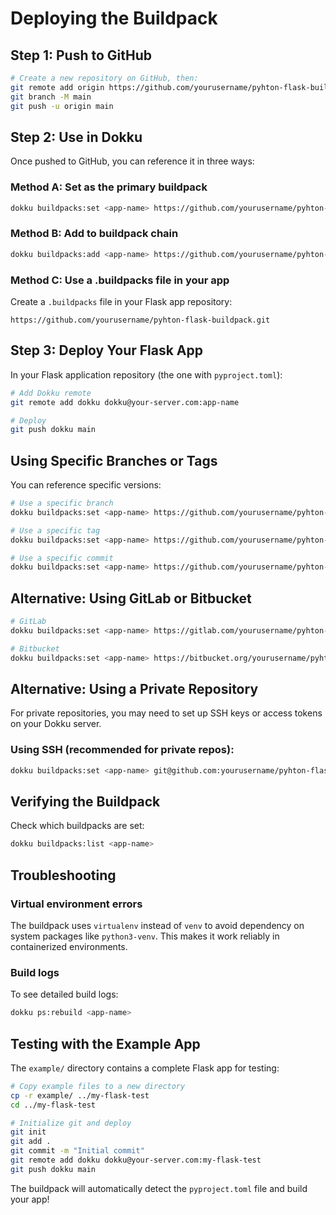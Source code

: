 # Deploying the Buildpack

## Step 1: Push to GitHub

```bash
# Create a new repository on GitHub, then:
git remote add origin https://github.com/yourusername/pyhton-flask-buildpack.git
git branch -M main
git push -u origin main
```

## Step 2: Use in Dokku

Once pushed to GitHub, you can reference it in three ways:

### Method A: Set as the primary buildpack
```bash
dokku buildpacks:set <app-name> https://github.com/yourusername/pyhton-flask-buildpack.git
```

### Method B: Add to buildpack chain
```bash
dokku buildpacks:add <app-name> https://github.com/yourusername/pyhton-flask-buildpack.git
```

### Method C: Use a .buildpacks file in your app
Create a `.buildpacks` file in your Flask app repository:
```
https://github.com/yourusername/pyhton-flask-buildpack.git
```

## Step 3: Deploy Your Flask App

In your Flask application repository (the one with `pyproject.toml`):

```bash
# Add Dokku remote
git remote add dokku dokku@your-server.com:app-name

# Deploy
git push dokku main
```

## Using Specific Branches or Tags

You can reference specific versions:

```bash
# Use a specific branch
dokku buildpacks:set <app-name> https://github.com/yourusername/pyhton-flask-buildpack.git#development

# Use a specific tag
dokku buildpacks:set <app-name> https://github.com/yourusername/pyhton-flask-buildpack.git#v1.0.0

# Use a specific commit
dokku buildpacks:set <app-name> https://github.com/yourusername/pyhton-flask-buildpack.git#abc123
```

## Alternative: Using GitLab or Bitbucket

```bash
# GitLab
dokku buildpacks:set <app-name> https://gitlab.com/yourusername/pyhton-flask-buildpack.git

# Bitbucket
dokku buildpacks:set <app-name> https://bitbucket.org/yourusername/pyhton-flask-buildpack.git
```

## Alternative: Using a Private Repository

For private repositories, you may need to set up SSH keys or access tokens on your Dokku server.

### Using SSH (recommended for private repos):
```bash
dokku buildpacks:set <app-name> git@github.com:yourusername/pyhton-flask-buildpack.git
```

## Verifying the Buildpack

Check which buildpacks are set:
```bash
dokku buildpacks:list <app-name>
```

## Troubleshooting

### Virtual environment errors
The buildpack uses `virtualenv` instead of `venv` to avoid dependency on system packages like `python3-venv`. This makes it work reliably in containerized environments.

### Build logs
To see detailed build logs:
```bash
dokku ps:rebuild <app-name>
```

## Testing with the Example App

The `example/` directory contains a complete Flask app for testing:

```bash
# Copy example files to a new directory
cp -r example/ ../my-flask-test
cd ../my-flask-test

# Initialize git and deploy
git init
git add .
git commit -m "Initial commit"
git remote add dokku dokku@your-server.com:my-flask-test
git push dokku main
```

The buildpack will automatically detect the `pyproject.toml` file and build your app!

